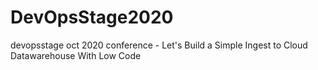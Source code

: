 # DevOpsStage2020
devopsstage oct 2020 conference - Let's Build a Simple Ingest to Cloud Datawarehouse With Low Code
